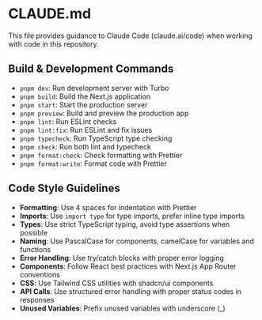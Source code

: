 # CLAUDE.md

This file provides guidance to Claude Code (claude.ai/code) when working with code in this repository.

## Build & Development Commands
- `pnpm dev`: Run development server with Turbo
- `pnpm build`: Build the Next.js application
- `pnpm start`: Start the production server
- `pnpm preview`: Build and preview the production app
- `pnpm lint`: Run ESLint checks
- `pnpm lint:fix`: Run ESLint and fix issues
- `pnpm typecheck`: Run TypeScript type checking
- `pnpm check`: Run both lint and typecheck
- `pnpm format:check`: Check formatting with Prettier
- `pnpm format:write`: Format code with Prettier

## Code Style Guidelines
- **Formatting**: Use 4 spaces for indentation with Prettier
- **Imports**: Use `import type` for type imports, prefer inline type imports
- **Types**: Use strict TypeScript typing, avoid type assertions when possible
- **Naming**: Use PascalCase for components, camelCase for variables and functions
- **Error Handling**: Use try/catch blocks with proper error logging
- **Components**: Follow React best practices with Next.js App Router conventions
- **CSS**: Use Tailwind CSS utilities with shadcn/ui components
- **API Calls**: Use structured error handling with proper status codes in responses
- **Unused Variables**: Prefix unused variables with underscore (_)